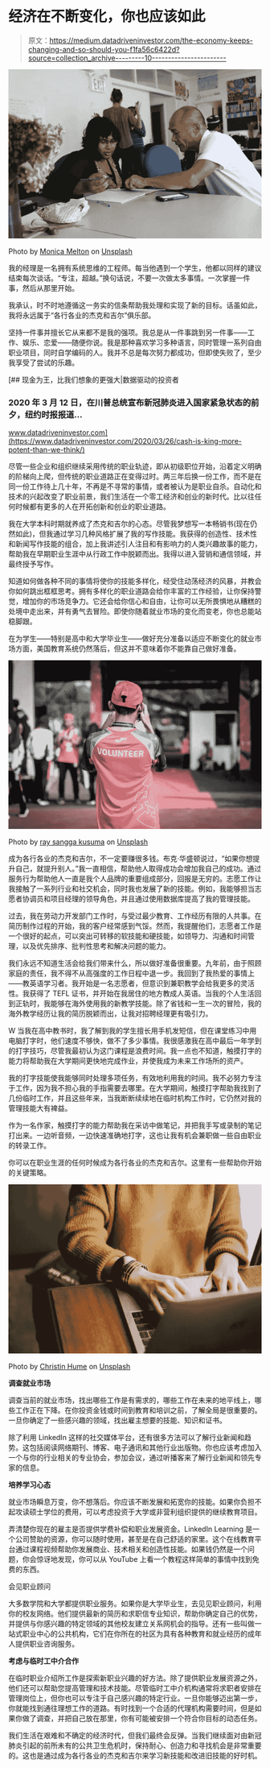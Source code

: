# 经济在不断变化，你也应该如此

> 原文：<https://medium.datadriveninvestor.com/the-economy-keeps-changing-and-so-should-you-f1fa56c6422d?source=collection_archive---------10----------------------->

![](img/e2d609f025c90f2e1968410ba87eeb21.png)

Photo by [Monica Melton](https://unsplash.com/@monicomelty?utm_source=unsplash&utm_medium=referral&utm_content=creditCopyText) on [Unsplash](https://unsplash.com/s/photos/diversify-job-skills?utm_source=unsplash&utm_medium=referral&utm_content=creditCopyText)

我的经理是一名拥有系统思维的工程师。每当他遇到一个学生，他都以同样的建议结束每次谈话。“专注，超越。”换句话说，不要一次做太多事情。一次掌握一件事，然后从那里开始。

我承认，时不时地遵循这一务实的信条帮助我处理和实现了新的目标。话虽如此，我将永远属于“各行各业的杰克和吉尔”俱乐部。

坚持一件事并擅长它从来都不是我的强项。我总是从一件事跳到另一件事——工作、娱乐、恋爱——随便你说。我是那种喜欢学习多种语言，同时管理一系列自由职业项目，同时自学编码的人。我并不总是每次努力都成功，但即使失败了，至少我享受了尝试的乐趣。

[](https://www.datadriveninvestor.com/2020/03/26/cash-is-king-more-potent-than-we-think/) [## 现金为王，比我们想象的更强大|数据驱动的投资者

### 2020 年 3 月 12 日，在川普总统宣布新冠肺炎进入国家紧急状态的前夕，纽约时报报道…

www.datadriveninvestor.com](https://www.datadriveninvestor.com/2020/03/26/cash-is-king-more-potent-than-we-think/) 

尽管一些企业和组织继续采用传统的职业轨迹，即从初级职位开始，沿着定义明确的阶梯向上爬，但传统的职业道路正在变得过时。两三年后换一份工作，而不是在同一份工作待上几十年，不再是不寻常的事情，或者被认为是职业自杀。自动化和技术的兴起改变了职业前景，我们生活在一个零工经济和创业的新时代。比以往任何时候都有更多的人在开拓创新和创业的职业道路。

我在大学本科时期就养成了杰克和吉尔的心态。尽管我梦想写一本畅销书(现在仍然如此)，但我通过学习几种风格扩展了我的写作技能。我获得的创造性、技术性和新闻写作技能的组合，加上我讲述引人注目和有影响力的人类兴趣故事的能力，帮助我在早期职业生涯中从行政工作中脱颖而出。我得以进入营销和通信领域，并最终授予写作。

知道如何做各种不同的事情将使你的技能多样化，经受住动荡经济的风暴，并教会你如何跳出框框思考。拥有多样化的职业道路会给你丰富的工作经验，让你保持警觉，增加你的市场竞争力。它还会给你信心和自由，让你可以无所畏惧地从糟糕的处境中走出来，并有勇气去冒险。即使你随着就业市场的变化而变老，你也总能站稳脚跟。

在为学生——特别是高中和大学毕业生——做好充分准备以适应不断变化的就业市场方面，美国教育系统仍然落后，但这并不意味着你不能靠自己做好准备。

![](img/b90da9979b954fb3e711ec5880ec317a.png)

Photo by [ray sangga kusuma](https://unsplash.com/@rekamdanmainkan?utm_source=unsplash&utm_medium=referral&utm_content=creditCopyText) on [Unsplash](https://unsplash.com/s/photos/volunteer?utm_source=unsplash&utm_medium=referral&utm_content=creditCopyText)

成为各行各业的杰克和吉尔，不一定要赚很多钱。布克·华盛顿说过，“如果你想提升自己，就提升别人。”我一直相信，帮助他人取得成功会增加我自己的成功。通过服务行为帮助他人一直是我个人品牌的重要组成部分，回报是无穷的。志愿工作让我接触了一系列行业和社交机会，同时我也发展了新的技能。例如，我能够担当志愿者协调员和项目经理的领导角色，并且通过使用数据库提高了我的管理技能。

过去，我在劳动力开发部门工作时，与受过最少教育、工作经历有限的人共事。在简历制作过程的开始，我的客户经常感到气馁。然而，我提醒他们，志愿者工作是一个很好的起点，可以突出可转移的软技能和硬技能，如领导力、沟通和时间管理，以及优先排序、批判性思考和解决问题的能力。

我们永远不知道生活会给我们带来什么，所以做好准备很重要。九年前，由于照顾家庭的责任，我不得不从高强度的工作日程中退一步。我回到了我热爱的事情上——教英语学习者。我开始是一名志愿者，但意识到兼职教学会给我更多的灵活性。我获得了 TEFL 证书，并开始在我居住的地方教成人英语。当我的个人生活回到正轨时，我能够在海外使用我的新教学技能。除了省钱和一生一次的冒险，我的海外教学经历让我的简历脱颖而出，让我对招聘经理更有吸引力。

W 当我在高中教书时，我了解到我的学生擅长用手机发短信，但在课堂练习中用电脑打字时，他们速度不够快，做不了多少事情。我很感激我在高中最后一年学到的打字技巧，尽管我最初认为这门课程是浪费时间。我一点也不知道，触摸打字的能力将帮助我在大学期间更快地完成作业，并使我成为未来工作场所的资产。

我的打字技能使我能够同时处理多项任务，有效地利用我的时间。我不必努力专注于工作，因为我不担心我的手指需要去哪里。在大学期间，触摸打字帮助我找到了几份临时工作，并且这些年来，当我断断续续地在临时机构工作时，它仍然对我的管理技能大有裨益。

作为一名作家，触摸打字的能力帮助我在采访中做笔记，并把我手写或录制的笔记打出来。一边听音频，一边快速准确地打字，这也让我有机会兼职做一些自由职业的转录工作。

你可以在职业生涯的任何时候成为各行各业的杰克和吉尔。这里有一些帮助你开始的关键策略。

![](img/ffa5f6db50ca181cbc6d774c180357a1.png)

Photo by [Christin Hume](https://unsplash.com/@christinhumephoto?utm_source=unsplash&utm_medium=referral&utm_content=creditCopyText) on [Unsplash](https://unsplash.com/s/photos/diversify-job-skills?utm_source=unsplash&utm_medium=referral&utm_content=creditCopyText)

**调查就业市场**

调查当前的就业市场，找出哪些工作是有需求的，哪些工作在未来的地平线上，哪些工作正在下降。在你投资金钱或时间到教育和培训之前，了解全局是很重要的。一旦你确定了一些感兴趣的领域，找出雇主想要的技能、知识和证书。

除了利用 LinkedIn 这样的社交媒体平台，还有很多方法可以了解行业新闻和趋势。这包括阅读网络期刊、博客、电子通讯和其他行业出版物。你也应该考虑加入一个与你的行业相关的专业协会，参加会议，通过听播客来了解行业新闻和领先专家的信息。

**培养学习心态**

就业市场瞬息万变，你不想落后。你应该不断发展和拓宽你的技能。如果你负担不起攻读硕士学位的费用，可以考虑投资于大学或非营利组织提供的继续教育项目。

弄清楚你现在的雇主是否提供学费补偿和职业发展资金。LinkedIn Learning 是一个公司赞助的资源，你可以随时使用，甚至是在自己舒适的家里。这个在线教育平台通过课程视频帮助你发展商业、技术相关和创造性技能。如果钱仍然是一个问题，你会惊讶地发现，你可以从 YouTube 上看一个教程这样简单的事情中找到免费的东西。

会见职业顾问

大多数学院和大学都提供职业服务。如果你是大学毕业生，去见见职业顾问，利用你的校友网络。他们提供最新的简历和求职信专业知识，帮助你确定自己的优势，并提供与你感兴趣的特定领域的其他校友建立关系网机会的指导。还有一些叫做一站式职业中心的公共机构，它们在你所在的社区为具有各种教育和就业经历的成年人提供职业咨询服务。

**考虑与临时工中介合作**

在临时职业介绍所工作是探索新职业兴趣的好方法。除了提供职业发展资源之外，他们还可以帮助您提高管理和技术技能。尽管临时工中介机构通常将求职者安排在管理岗位上，但你也可以专注于自己感兴趣的特定行业。一旦你能够迈出第一步，你就能找到通往理想工作的道路。有时找到一个合适的代理机构需要时间，但是如果你做了调查，并把自己放在那里，你有可能被安排一个符合你目标的动态任务。

我们生活在艰难和不确定的经济时代，但我们最终会反弹。当我们继续面对由新冠肺炎引起的前所未有的公共卫生危机时，保持耐心、创造力和寻找机会是非常重要的。这也是通过成为各行各业的杰克和吉尔来学习新技能和改进旧技能的好时机。
